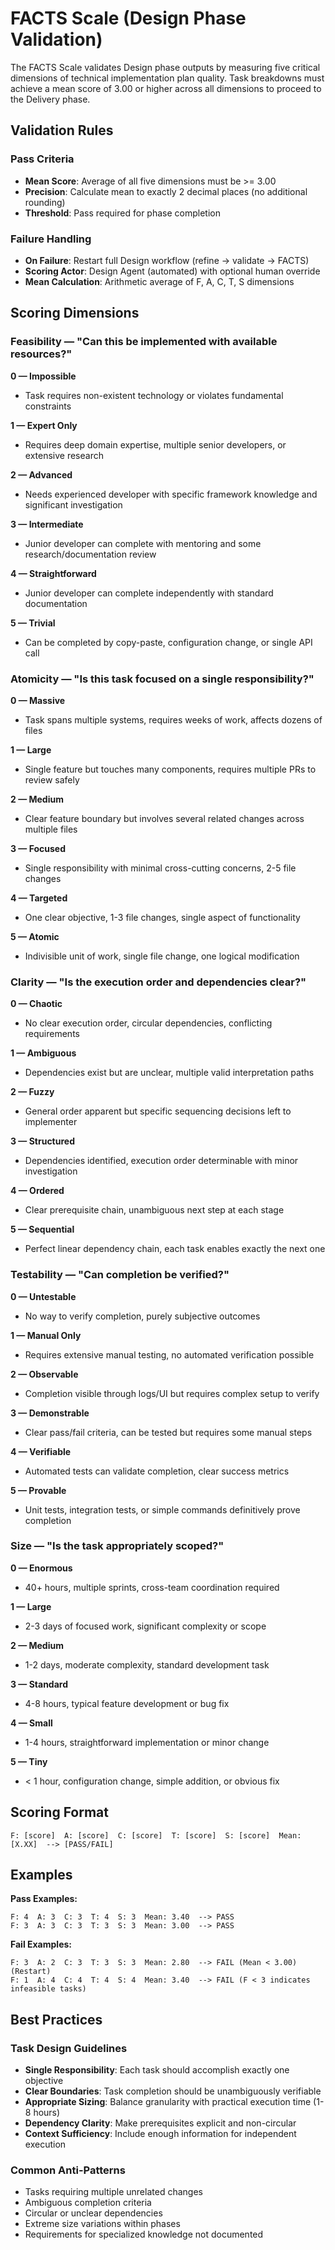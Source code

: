 # FACTS Scale (Design Phase Validation)

The FACTS Scale validates Design phase outputs by measuring five critical dimensions of technical implementation plan quality. Task breakdowns must achieve a mean score of 3.00 or higher across all dimensions to proceed to the Delivery phase.

## Validation Rules

### Pass Criteria
- **Mean Score**: Average of all five dimensions must be >= 3.00
- **Precision**: Calculate mean to exactly 2 decimal places (no additional rounding)
- **Threshold**: Pass required for phase completion

### Failure Handling
- **On Failure**: Restart full Design workflow (refine → validate → FACTS)
- **Scoring Actor**: Design Agent (automated) with optional human override
- **Mean Calculation**: Arithmetic average of F, A, C, T, S dimensions

## Scoring Dimensions

### Feasibility — "Can this be implemented with available resources?"

**0 — Impossible**
- Task requires non-existent technology or violates fundamental constraints

**1 — Expert Only**
- Requires deep domain expertise, multiple senior developers, or extensive research

**2 — Advanced**
- Needs experienced developer with specific framework knowledge and significant investigation

**3 — Intermediate**
- Junior developer can complete with mentoring and some research/documentation review

**4 — Straightforward**
- Junior developer can complete independently with standard documentation

**5 — Trivial**
- Can be completed by copy-paste, configuration change, or single API call

### Atomicity — "Is this task focused on a single responsibility?"

**0 — Massive**
- Task spans multiple systems, requires weeks of work, affects dozens of files

**1 — Large**
- Single feature but touches many components, requires multiple PRs to review safely

**2 — Medium**
- Clear feature boundary but involves several related changes across multiple files

**3 — Focused**
- Single responsibility with minimal cross-cutting concerns, 2-5 file changes

**4 — Targeted**
- One clear objective, 1-3 file changes, single aspect of functionality

**5 — Atomic**
- Indivisible unit of work, single file change, one logical modification

### Clarity — "Is the execution order and dependencies clear?"

**0 — Chaotic**
- No clear execution order, circular dependencies, conflicting requirements

**1 — Ambiguous**
- Dependencies exist but are unclear, multiple valid interpretation paths

**2 — Fuzzy**
- General order apparent but specific sequencing decisions left to implementer

**3 — Structured**
- Dependencies identified, execution order determinable with minor investigation

**4 — Ordered**
- Clear prerequisite chain, unambiguous next step at each stage

**5 — Sequential**
- Perfect linear dependency chain, each task enables exactly the next one

### Testability — "Can completion be verified?"

**0 — Untestable**
- No way to verify completion, purely subjective outcomes

**1 — Manual Only**
- Requires extensive manual testing, no automated verification possible

**2 — Observable**
- Completion visible through logs/UI but requires complex setup to verify

**3 — Demonstrable**
- Clear pass/fail criteria, can be tested but requires some manual steps

**4 — Verifiable**
- Automated tests can validate completion, clear success metrics

**5 — Provable**
- Unit tests, integration tests, or simple commands definitively prove completion

### Size — "Is the task appropriately scoped?"

**0 — Enormous**
- 40+ hours, multiple sprints, cross-team coordination required

**1 — Large**
- 2-3 days of focused work, significant complexity or scope

**2 — Medium**
- 1-2 days, moderate complexity, standard development task

**3 — Standard**
- 4-8 hours, typical feature development or bug fix

**4 — Small**
- 1-4 hours, straightforward implementation or minor change

**5 — Tiny**
- < 1 hour, configuration change, simple addition, or obvious fix

## Scoring Format

```
F: [score]  A: [score]  C: [score]  T: [score]  S: [score]  Mean: [X.XX]  --> [PASS/FAIL]
```

## Examples

**Pass Examples:**
```
F: 4  A: 3  C: 3  T: 4  S: 3  Mean: 3.40  --> PASS
F: 3  A: 3  C: 3  T: 3  S: 3  Mean: 3.00  --> PASS
```

**Fail Examples:**
```
F: 3  A: 2  C: 3  T: 3  S: 3  Mean: 2.80  --> FAIL (Mean < 3.00)  (Restart)
F: 1  A: 4  C: 4  T: 4  S: 4  Mean: 3.40  --> FAIL (F < 3 indicates infeasible tasks)
```

## Best Practices

### Task Design Guidelines
- **Single Responsibility**: Each task should accomplish exactly one objective
- **Clear Boundaries**: Task completion should be unambiguously verifiable
- **Appropriate Sizing**: Balance granularity with practical execution time (1-8 hours)
- **Dependency Clarity**: Make prerequisites explicit and non-circular
- **Context Sufficiency**: Include enough information for independent execution

### Common Anti-Patterns
- Tasks requiring multiple unrelated changes
- Ambiguous completion criteria
- Circular or unclear dependencies
- Extreme size variations within phases
- Requirements for specialized knowledge not documented